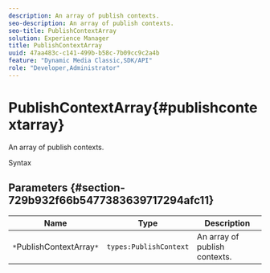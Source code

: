 ```yaml
---
description: An array of publish contexts.
seo-description: An array of publish contexts.
seo-title: PublishContextArray
solution: Experience Manager
title: PublishContextArray
uuid: 47aa483c-c141-499b-b58c-7b09cc9c2a4b
feature: "Dynamic Media Classic,SDK/API"
role: "Developer,Administrator"
---
```


# PublishContextArray{#publishcontextarray}

An array of publish contexts.

 Syntax 

## Parameters {#section-729b932f66b5477383639717294afc11}

|  Name  | Type  | Description  |
|---|---|---|
|  `*`PublishContextArray`*`  | `types:PublishContext`  | An array of publish contexts.  |

